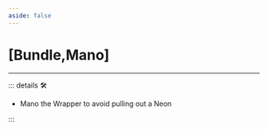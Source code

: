 ```yaml
---
aside: false
---
```

# <py>[Bundle,Mano]</py>

---

<!-- =================================================== -->
<!-- =================================================== -->
<!-- =================================================== -->
<!-- =================================================== -->
<!-- =================================================== -->
::: details 🛠

- Mano the Wrapper to avoid pulling out a Neon

:::
